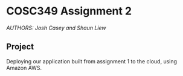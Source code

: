 # COSC349 Assignment 2
*AUTHORS: Josh Casey and Shaun Liew*

## Project
Deploying our application built from assignment 1 to the cloud, using Amazon AWS.


